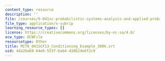```yaml
---
content_type: resource
description: ''
file: /courses/6-041sc-probabilistic-systems-analysis-and-applied-probability-fall-2013/4da26ab964e6553fbab4d10b1de6f2c9_MIT6_041SCF13_Conditioning_Example_300k.vtt
file_type: application/x-subrip
learning_resource_types: []
license: https://creativecommons.org/licenses/by-nc-sa/4.0/
ocw_type: OCWFile
resourcetype: Other
title: MIT6_041SCF13_Conditioning_Example_300k.srt
uid: 4da26ab9-64e6-553f-bab4-d10b1de6f2c9
---
```

